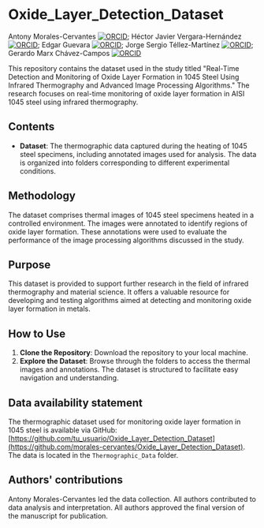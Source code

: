# Oxide_Layer_Detection_Dataset

Antony Morales-Cervantes [![ORCID](https://img.shields.io/badge/ORCID-0000--0003--3669--2638-green)](https://orcid.org/0000-0003-3669-2638); Héctor Javier Vergara-Hernández [![ORCID](https://img.shields.io/badge/ORCID-0000--0001--6224--1027-green)](https://orcid.org/0000-0001-6224-1027); Edgar Guevara [![ORCID](https://img.shields.io/badge/ORCID-0000--0002--2313--2810-green)](https://orcid.org/0000-0002-2313-2810); Jorge Sergio Téllez-Martínez [![ORCID](https://img.shields.io/badge/ORCID-0000--0003--0587--0059-green)](https://orcid.org/0000-0003-0587-0059); Gerardo Marx Chávez-Campos [![ORCID](https://img.shields.io/badge/ORCID-0000--0003--3945--9903-green)](https://orcid.org/0000-0003-3945-9903)

This repository contains the dataset used in the study titled "Real-Time Detection and Monitoring of Oxide Layer Formation in 1045 Steel Using Infrared Thermography and Advanced Image Processing Algorithms." The research focuses on real-time monitoring of oxide layer formation in AISI 1045 steel using infrared thermography.

## Contents

- **Dataset**: The thermographic data captured during the heating of 1045 steel specimens, including annotated images used for analysis. The data is organized into folders corresponding to different experimental conditions.

## Methodology

The dataset comprises thermal images of 1045 steel specimens heated in a controlled environment. The images were annotated to identify regions of oxide layer formation. These annotations were used to evaluate the performance of the image processing algorithms discussed in the study.

## Purpose

This dataset is provided to support further research in the field of infrared thermography and material science. It offers a valuable resource for developing and testing algorithms aimed at detecting and monitoring oxide layer formation in metals.

## How to Use

1. **Clone the Repository**: Download the repository to your local machine.
2. **Explore the Dataset**: Browse through the folders to access the thermal images and annotations. The dataset is structured to facilitate easy navigation and understanding.

## Data availability statement
The thermographic dataset used for monitoring oxide layer formation in 1045 steel is available via GitHub: [https://github.com/tu_usuario/Oxide_Layer_Detection_Dataset](https://github.com/morales-cervantes/Oxide_Layer_Detection_Dataset). The data is located in the `Thermographic_Data` folder.

## Authors' contributions
Antony Morales-Cervantes led the data collection. All authors contributed to data analysis and interpretation. All authors approved the final version of the manuscript for publication.
